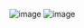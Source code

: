 ![image](https://user-images.githubusercontent.com/126113645/231919975-802d4742-7d55-45a0-8f03-0a5fcac00475.png)
![image](https://user-images.githubusercontent.com/126113645/231920034-45377d17-17d0-40d9-8dea-58258d1855fc.png)

